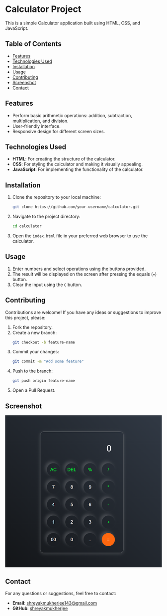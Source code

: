 # Calculator Project

This is a simple Calculator application built using HTML, CSS, and JavaScript.

## Table of Contents

- [Features](#features)
- [Technologies Used](#technologies-used)
- [Installation](#installation)
- [Usage](#usage)
- [Contributing](#contributing)
- [Screenshot](#screenshot)
- [Contact](#contact)

## Features

- Perform basic arithmetic operations: addition, subtraction, multiplication, and division.
- User-friendly interface.
- Responsive design for different screen sizes.

## Technologies Used

- **HTML**: For creating the structure of the calculator.
- **CSS**: For styling the calculator and making it visually appealing.
- **JavaScript**: For implementing the functionality of the calculator.

## Installation

1. Clone the repository to your local machine:
   ```bash
   git clone https://github.com/your-username/calculator.git
   ```

2. Navigate to the project directory:
   ```bash
   cd calculator
   ```

3. Open the `index.html` file in your preferred web browser to use the calculator.

## Usage

1. Enter numbers and select operations using the buttons provided.
2. The result will be displayed on the screen after pressing the equals (`=`) button.
3. Clear the input using the `C` button.

## Contributing

Contributions are welcome! If you have any ideas or suggestions to improve this project, please:

1. Fork the repository.
2. Create a new branch:
   ```bash
   git checkout -b feature-name
   ```
3. Commit your changes:
   ```bash
   git commit -m "Add some feature"
   ```
4. Push to the branch:
   ```bash
   git push origin feature-name
   ```
5. Open a Pull Request.

## Screenshot

![Calculator Screenshot](screenshot.png)

## Contact

For any questions or suggestions, feel free to contact:

- **Email**: [shreyakmukherjee143@gmail.com](mailto:shreyakmukherjee143@gmail.com)
- **GitHub**: [shreyakmukherjee](https://github.com/shreyakmukherjee)

